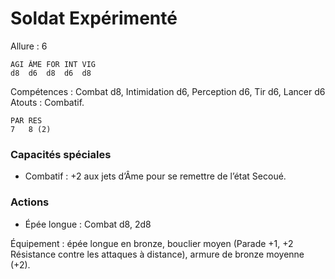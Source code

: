 # Soldat Expérimenté

Allure : 6

	AGI	ÂME	FOR	INT	VIG
	d8	d6	d8	d6	d8

Compétences : Combat d8, Intimidation d6, Perception d6, Tir d6, Lancer d6
Atouts : Combatif.

	PAR	RES
	7	8 (2)

### Capacités spéciales
- Combatif  : +2 aux jets d’Âme pour se remettre de l’état Secoué.

### Actions
- Épée longue : Combat d8, 2d8

Équipement : épée longue en bronze, bouclier moyen (Parade +1, +2 Résistance contre les attaques à distance), armure de bronze moyenne (+2).
